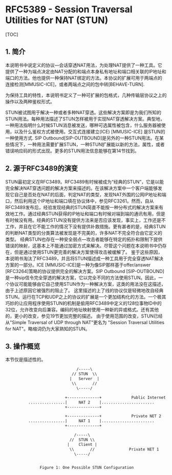 # RFC5389 - Session Traversal Utilities for NAT (STUN)
[TOC]

## 1.	简介
本说明书中说定义的协议—会话穿透NAT用法，为处理NAT提供了一种工具。它提供了一种为端点决定由NAT分配的和端点本身私有地址和端口相关联的IP地址和端口的方法。他也提供一种保持NAT绑定的方法。本协议的扩展可用于两端点的连接检测[MMUSIC-ICE]，或者两端点之间的包中转[BEHAVE-TURN].

为保持工具的特性，本说明书定义了一种可扩展的包格式，几种传输层协议之上的操作以及两种鉴权形式。

STUN被试图用于解决一种或者多种NAT穿透。这些解决方案即是为我们所知的STUN用法。每种用法描述了STUN怎样被用于实现NAT穿透解决方案。典型地，一种用法指明什么时候STUN消息被发送，哪种可选属性被包含，什么服务器被使用，以及什么鉴权方式被使用。交互式连接建立(ICE) [MMUSIC-ICE] 是STUN的一种使用方式. SIP Outbound[SIP-OUTBOUND]是另外的一种STUN用法。在某些情况下，一种用法需要扩展STUN，一种STUN扩展能以新的方法，属性，或者错误响应码的形式出现。更多的STUN用法信息能够在第14节找到。
   
## 2.	源于RFC3489的演变

STUN最初定义在RFC3489。RFC3489有时候被成为“经典的STUN”，它是以能完全解决NAT穿透问题的解决方案来描述的。在该解决方案中一个客户端能够发现它自己是否处在NAT的后面，判定NAT的类型，发现NAT外围的公网IP地址和端口，然后利用这个IP地址和端口填在协议体中，参见RFC3261。然而，自从RFC3489发布后，经验发现经典的STUN简直不能按一种分布式的解决方案来有效地工作。通过经典STUN获得的IP地址和端口有时候对端到端的通讯有用，但是有时候没有用。经典的STUN没有提供方法来是否应该发现，事实上，工作还是不工作，并且在它不能工作的情况下没有提供补救措施。更有甚者的是，经典STUN的判断NAT类型的分类算法被发现是不完美的，许多NAT不完全符合由它定义的类型。
经典STUN也存在一种安全弱点—攻击者能够在特定的拓扑和限制下提供错误的映射，这基本上不能通过加密方式来解决。尽管这个问题在本说明书中仍存在，但是通过使用STUN更完善的解决方案使得攻击被缓解了。
鉴于这些原因，本说明书淘汰了RFC3489，并且将STUN描述成一种工具用于完全穿透NAT解决方案的一部分。ICE [MMUSIC-ICE]是一种为像SIP那样基于offer/answer [RFC3264]策略的协议提供完全的解决方案。SIP Outbound [SIP-OUTBOUND]是一种sip信令完全穿透的解决方案，它以完全不同的方法使用STUN。因此，一个协议可能能够由它自己使用STUN作为一种解决方案，这类的用法没在这描述，由于上述原因它被强烈的阻止了。
这里描述的上了线的协议仅是轻微地改自经典STUN。运行在TCP和UDP之上的协议的扩展是一个更加结构化的方法。一个极其巧妙的让应用程序使用STUN的机制是偷用RFC3489中定义的128位事物ID中的32位，允许改变向后兼容。编码的地址映射使用一种新的异或格式。还有其他的，更小的改变，参见19节更加完整的描述。
由于使用范围的改变，STUN已经从"Simple Traversal of UDP through NAT"更名为 "Session Traversal Utilities for NAT"。略缩词仍为大家熟知的STUN。

## 3.	操作概览

本节仅是描述性的。

```txt
                               /-----\
                             // STUN  \\
                            |   Server  |
                             \\       //
                               \-----/

                          +--------------+             Public Internet
          ................|     NAT 2    |.......................
                          +--------------+

                          +--------------+             Private NET 2
          ................|     NAT 1    |.......................
                          +--------------+

                              /-----\
                            //  STUN \\
                           |    Client |
                            \\       //               Private NET 1
                              \-----/


               Figure 1: One Possible STUN Configuration
```


